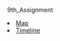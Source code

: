 9th_Assignment

<li><a href="http://dev-comm5961-demo.pantheonsite.io/map2/">Map</a></li>
<li><a href="http://dev-comm5961-demo.pantheonsite.io/Timeline/compiled/examples/sodagreen.html">Timeline</a></li>

